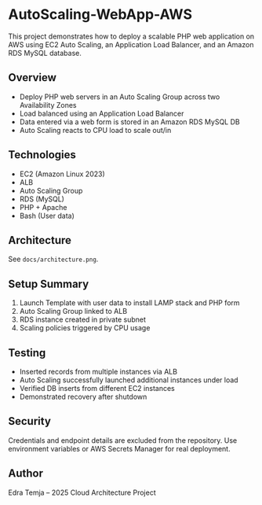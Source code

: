 # AutoScaling-WebApp-AWS

This project demonstrates how to deploy a scalable PHP web application on AWS using EC2 Auto Scaling, an Application Load Balancer, and an Amazon RDS MySQL database.

##  Overview
- Deploy PHP web servers in an Auto Scaling Group across two Availability Zones
- Load balanced using an Application Load Balancer
- Data entered via a web form is stored in an Amazon RDS MySQL DB
- Auto Scaling reacts to CPU load to scale out/in

##  Technologies
- EC2 (Amazon Linux 2023)
- ALB
- Auto Scaling Group
- RDS (MySQL)
- PHP + Apache
- Bash (User data)

## Architecture
See `docs/architecture.png`.

##  Setup Summary
1. Launch Template with user data to install LAMP stack and PHP form
2. Auto Scaling Group linked to ALB
3. RDS instance created in private subnet
4. Scaling policies triggered by CPU usage

##  Testing
- Inserted records from multiple instances via ALB
- Auto Scaling successfully launched additional instances under load
- Verified DB inserts from different EC2 instances
- Demonstrated recovery after shutdown

##  Security
Credentials and endpoint details are excluded from the repository. Use environment variables or AWS Secrets Manager for real deployment.

##  Author
Edra Temja – 2025 Cloud Architecture Project

